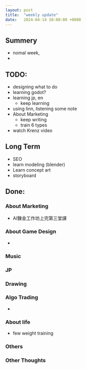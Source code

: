 ```yaml
---
layout: post
title:  "weekly update"
date:   2024-04-14 10:00:00 +0800
---
```


## Summery
* nomal week, 
* 

## TODO:
* designing what to do
* learning godot?
* learning jp, en
  * keep learning
* using linn, listening some note
* About Marketing
  * keep writing
  * train 6 types 
* watch Krenz video

## Long Term 
* SEO
* learn modeling (blender)
* Learn concept art
* storyboard


## Done:

### About Marketing
* AI鍊金工作坊上完第三堂課

### About Game Design
* 

### Music

### JP

### Drawing

### Algo Trading
* 

### About life
* few weight training

### Others

### Other Thoughts
